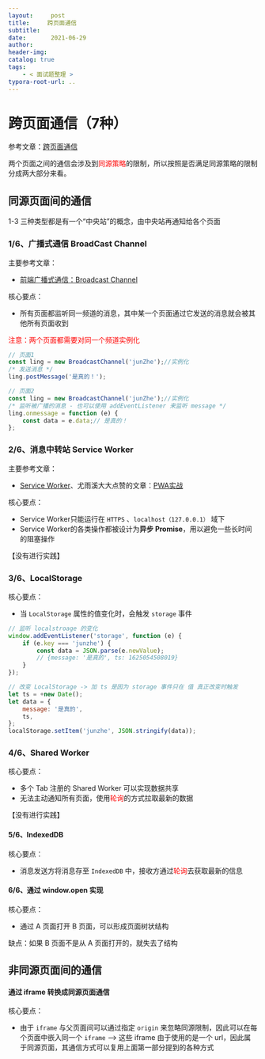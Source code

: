 ```yaml
---
layout:     post
title:     跨页面通信
subtitle:  
date:       2021-06-29
author:     
header-img: 
catalog: true
tags:
    - < 面试题整理 >
typora-root-url: ..
---
```




# 跨页面通信（7种）

参考文章：[跨页面通信](https://juejin.cn/post/6844903811232825357)

两个页面之间的通信会涉及到<span style="color: red">同源策略</span>的限制，所以按照是否满足同源策略的限制分成两大部分来看。

## 同源页面间的通信

1-3 三种类型都是有一个“中央站”的概念，由中央站再通知给各个页面

### 1/6、广播式通信 BroadCast Channel

主要参考文章：

- [前端广播式通信：Broadcast Channel](https://juejin.cn/post/6844903811228663815)

核心要点：

- 所有页面都监听同一频道的消息，其中某一个页面通过它发送的消息就会被其他所有页面收到

<span style="color: red">注意：两个页面都需要对同一个频道实例化</span>

```js
// 页面1
const ling = new BroadcastChannel('junZhe');//实例化
/* 发送消息 */
ling.postMessage('是真的！');
```

```js
// 页面2
const ling = new BroadcastChannel('junZhe');//实例化
/* 监听被广播的消息 - 也可以使用 addEventListener 来监听 message */
ling.onmessage = function (e) {
    const data = e.data;// 是真的！
};
```

### 2/6、消息中转站 Service Worker

主要参考文章：

- [Service Worker](https://juejin.cn/post/6844903588691443725)、尤雨溪大大点赞的文章：[PWA实战](https://zhuanlan.zhihu.com/p/25800461)

核心要点：

- Service Worker只能运行在 `HTTPS` 、`localhost（127.0.0.1）` 域下
- Service Worker的各类操作都被设计为**异步 Promise**，用以避免一些长时间的阻塞操作

【没有进行实践】

### 3/6、LocalStorage

核心要点：

- 当 `LocalStorage` 属性的值变化时，会触发 `storage` 事件

```js
// 监听 localstroage 的变化
window.addEventListener('storage', function (e) {
    if (e.key === 'junzhe') {
        const data = JSON.parse(e.newValue); 
        // {message: '是真的', ts: 1625054508019}
    }
});
```

```js
// 改变 LocalStorage -> 加 ts 是因为 storage 事件只在 值 真正改变时触发
let ts = +new Date();
let data = {
    message: '是真的',
    ts,
};
localStorage.setItem('junzhe', JSON.stringify(data));
```

### 4/6、Shared Worker

核心要点：

- 多个 Tab 注册的 Shared Worker 可以实现数据共享
- 无法主动通知所有页面，使用<span style="color:red">轮询</span>的方式拉取最新的数据

【没有进行实践】

#### 5/6、IndexedDB

核心要点：

- 消息发送方将消息存至 `IndexedDB` 中，接收方通过<span style="color:red">轮询</span>去获取最新的信息

#### 6/6、通过 window.open 实现

核心要点：

- 通过 A 页面打开 B 页面，可以形成页面树状结构

缺点：如果 B 页面不是从 A 页面打开的，就失去了结构



## 非同源页面间的通信

#### 通过 iframe 转换成同源页面通信

核心要点：

- 由于 `iframe` 与父页面间可以通过指定 `origin` 来忽略同源限制，因此可以在每个页面中嵌入同一个 `iframe` —> 这些 iframe 由于使用的是一个 url，因此属于同源页面，其通信方式可以复用上面第一部分提到的各种方式

